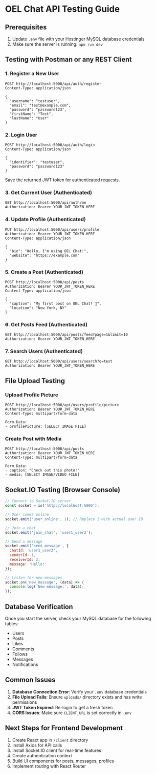 # OEL Chat API Testing Guide

## Prerequisites
1. Update `.env` file with your Hostinger MySQL database credentials
2. Make sure the server is running: `npm run dev`

## Testing with Postman or any REST Client

### 1. Register a New User
```
POST http://localhost:5000/api/auth/register
Content-Type: application/json

{
  "username": "testuser",
  "email": "test@example.com",
  "password": "password123",
  "firstName": "Test",
  "lastName": "User"
}
```

### 2. Login User
```
POST http://localhost:5000/api/auth/login
Content-Type: application/json

{
  "identifier": "testuser",
  "password": "password123"
}
```
Save the returned JWT token for authenticated requests.

### 3. Get Current User (Authenticated)
```
GET http://localhost:5000/api/auth/me
Authorization: Bearer YOUR_JWT_TOKEN_HERE
```

### 4. Update Profile (Authenticated)
```
PUT http://localhost:5000/api/users/profile
Authorization: Bearer YOUR_JWT_TOKEN_HERE
Content-Type: application/json

{
  "bio": "Hello, I'm using OEL Chat!",
  "website": "https://example.com"
}
```

### 5. Create a Post (Authenticated)
```
POST http://localhost:5000/api/posts
Authorization: Bearer YOUR_JWT_TOKEN_HERE
Content-Type: application/json

{
  "caption": "My first post on OEL Chat! 🎉",
  "location": "New York, NY"
}
```

### 6. Get Posts Feed (Authenticated)
```
GET http://localhost:5000/api/posts/feed?page=1&limit=10
Authorization: Bearer YOUR_JWT_TOKEN_HERE
```

### 7. Search Users (Authenticated)
```
GET http://localhost:5000/api/users/search?q=test
Authorization: Bearer YOUR_JWT_TOKEN_HERE
```

## File Upload Testing

### Upload Profile Picture
```
POST http://localhost:5000/api/users/profile/picture
Authorization: Bearer YOUR_JWT_TOKEN_HERE
Content-Type: multipart/form-data

Form Data:
- profilePicture: [SELECT IMAGE FILE]
```

### Create Post with Media
```
POST http://localhost:5000/api/posts
Authorization: Bearer YOUR_JWT_TOKEN_HERE
Content-Type: multipart/form-data

Form Data:
- caption: "Check out this photo!"
- media: [SELECT IMAGE/VIDEO FILE]
```

## Socket.IO Testing (Browser Console)
```javascript
// Connect to Socket.IO server
const socket = io('http://localhost:5000');

// User comes online
socket.emit('user_online', 1); // Replace 1 with actual user ID

// Join a chat
socket.emit('join_chat', 'user1_user2');

// Send a message
socket.emit('send_message', {
  chatId: 'user1_user2',
  senderId: 1,
  receiverId: 2,
  message: 'Hello!'
});

// Listen for new messages
socket.on('new_message', (data) => {
  console.log('New message:', data);
});
```

## Database Verification
Once you start the server, check your MySQL database for the following tables:
- Users
- Posts
- Likes
- Comments
- Follows
- Messages
- Notifications

## Common Issues
1. **Database Connection Error**: Verify your `.env` database credentials
2. **File Upload Fails**: Ensure `uploads/` directory exists and has write permissions
3. **JWT Token Expired**: Re-login to get a fresh token
4. **CORS Issues**: Make sure `CLIENT_URL` is set correctly in `.env`

## Next Steps for Frontend Development
1. Create React app in `/client` directory
2. Install Axios for API calls
3. Install Socket.IO client for real-time features
4. Create authentication context
5. Build UI components for posts, messages, profiles
6. Implement routing with React Router
